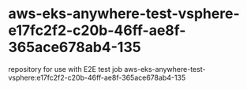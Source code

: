 # aws-eks-anywhere-test-vsphere-e17fc2f2-c20b-46ff-ae8f-365ace678ab4-135
repository for use with E2E test job aws-eks-anywhere-test-vsphere:e17fc2f2-c20b-46ff-ae8f-365ace678ab4-135
